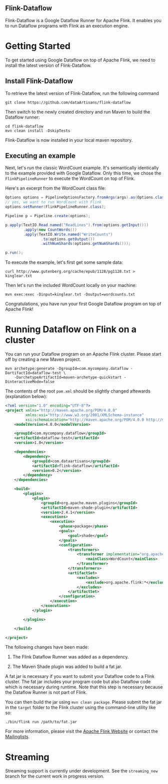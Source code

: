 Flink-Dataflow
--------------

Flink-Dataflow is a Google Dataflow Runner for Apache Flink. It enables you to
run Dataflow programs with Flink as an execution engine.

# Getting Started

To get started using Google Dataflow on top of Apache Flink, we need to install the
latest version of Flink-Dataflow.

## Install Flink-Dataflow ##

To retrieve the latest version of Flink-Dataflow, run the following command

    git clone https://github.com/dataArtisans/flink-dataflow

Then switch to the newly created directory and run Maven to build the Dataflow runner:

    cd flink-dataflow
    mvn clean install -DskipTests

Flink-Dataflow is now installed in your local maven repository.

## Executing an example

Next, let's run the classic WordCount example. It's semantically identically to
the example provided with Google Dataflow. Only this time, we chose the
`FlinkPipelineRunner` to execute the WordCount on top of Flink.

Here's an excerpt from the WordCount class file:

```java
Options options = PipelineOptionsFactory.fromArgs(args).as(Options.class);
// yes, we want to run WordCount with Flink
options.setRunner(FlinkPipelineRunner.class);

Pipeline p = Pipeline.create(options);

p.apply(TextIO.Read.named("ReadLines").from(options.getInput()))
		.apply(new CountWords())
		.apply(TextIO.Write.named("WriteCounts")
				.to(options.getOutput())
				.withNumShards(options.getNumShards()));

p.run();
```


To execute the example, let's first get some sample data:

    curl http://www.gutenberg.org/cache/epub/1128/pg1128.txt > kinglear.txt

Then let's run the included WordCount locally on your machine:

    mvn exec:exec -Dinput=kinglear.txt -Doutput=wordcounts.txt

Congratulations, you have run your first Google Dataflow program on top of Apache Flink!


# Running Dataflow on Flink on a cluster

You can run your Dataflow program on an Apache Flink cluster. Please start off by creating a new
Maven project.

    mvn archetype:generate -DgroupId=com.mycompany.dataflow -DartifactId=dataflow-test \
        -DarchetypeArtifactId=maven-archetype-quickstart -DinteractiveMode=false

The contents of the root `pom.xml` should be slightly changed aftewards (explanation below):

```xml
<?xml version="1.0" encoding="UTF-8"?>
<project xmlns="http://maven.apache.org/POM/4.0.0"
         xmlns:xsi="http://www.w3.org/2001/XMLSchema-instance"
         xsi:schemaLocation="http://maven.apache.org/POM/4.0.0 http://maven.apache.org/xsd/maven-4.0.0.xsd">
    <modelVersion>4.0.0</modelVersion>

    <groupId>com.mycompany.dataflow</groupId>
    <artifactId>dataflow-test</artifactId>
    <version>1.0</version>

    <dependencies>
        <dependency>
            <groupId>com.dataartisans</groupId>
            <artifactId>flink-dataflow</artifactId>
            <version>0.2</version>
        </dependency>
    </dependencies>

    <build>
        <plugins>
            <plugin>
                <groupId>org.apache.maven.plugins</groupId>
                <artifactId>maven-shade-plugin</artifactId>
                <version>2.4.1</version>
                <executions>
                    <execution>
                        <phase>package</phase>
                        <goals>
                            <goal>shade</goal>
                        </goals>
                        <configuration>
                            <transformers>
                                <transformer implementation="org.apache.maven.plugins.shade.resource.ManifestResourceTransformer">
                                    <mainClass>WordCount</mainClass>
                                </transformer>
                            </transformers>
                            <artifactSet>
                                <excludes>
                                    <exclude>org.apache.flink:*</exclude>
                                </excludes>
                            </artifactSet>
                        </configuration>
                    </execution>
                </executions>
            </plugin>

        </plugins>

    </build>

</project>
```

The following changes have been made:

1. The Flink Dataflow Runner was added as a dependency.

2. The Maven Shade plugin was added to build a fat jar.

A fat jar is necessary if you want to submit your Dataflow code to a Flink cluster. The fat jar
includes your program code but also Dataflow code which is necessary during runtime. Note that this
step is necessary because the Dataflow Runner is not part of Flink.

You can then build the jar using `mvn clean package`. Please submit the fat jar in the `target`
folder to the Flink cluster using the command-line utility like so:

    ./bin/flink run /path/to/fat.jar

For more information, please visit the [Apache Flink Website](http://flink.apache.org) or contact
the [Mailinglists](http://flink.apache.org/community.html#mailing-lists).

# Streaming

Streaming support is currently under development. See the `streaming_new` branch for the current
work in progress version.
